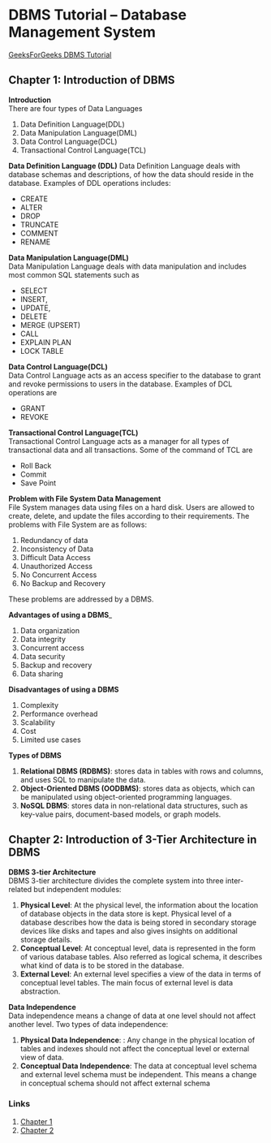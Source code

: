 # DBMS Tutorial – Database Management System
[GeeksForGeeks DBMS Tutorial](https://www.geeksforgeeks.org/dbms/)  

## Chapter 1: Introduction of DBMS
__Introduction__  
There are four types of Data Languages
1. Data Definition Language(DDL)
2. Data Manipulation Language(DML)
3. Data Control Language(DCL)
4. Transactional Control Language(TCL)

 __Data Definition Language (DDL)__
 Data Definition Language deals with database schemas and descriptions, of how the data should reside in the database. Examples of DDL operations includes:
 * CREATE
 * ALTER
 * DROP
 * TRUNCATE
 * COMMENT
 * RENAME

 __Data Manipulation Language(DML)__  
 Data Manipulation Language deals with data manipulation and includes most common SQL statements such as
 * SELECT
 * INSERT,
 * UPDATE,
 * DELETE
 * MERGE (UPSERT)
 * CALL
 * EXPLAIN PLAN
 * LOCK TABLE

__Data Control Language(DCL)__   
Data Control Language acts as an access specifier to the database to grant and revoke permissions to users in the database. Examples of DCL operations are
* GRANT
* REVOKE

__Transactional Control Language(TCL)__  
Transactional Control Language acts as a manager for all types of transactional data and all transactions. Some of the command of TCL are
* Roll Back
* Commit
* Save Point

__Problem with File System Data Management__   
File System manages data using files on a hard disk. Users are allowed to create, delete, and update the files according to their requirements. The problems with File System are as follows:
1. Redundancy of data
2. Inconsistency of Data
3. Difficult Data Access
4. Unauthorized Access
5. No Concurrent Access
6. No Backup and Recovery

These problems are addressed by a DBMS.

__Advantages of using a DBMS___
1. Data organization
2. Data integrity
3. Concurrent access
4. Data security
5. Backup and recovery
6. Data sharing

__Disadvantages of using a DBMS__
1. Complexity
2. Performance overhead
3. Scalability
4. Cost
5. Limited use cases

__Types of DBMS__  
1. __Relational DBMS (RDBMS)__: stores data in tables with rows and columns, and uses SQL to manipulate the data.
2. __Object-Oriented DBMS (OODBMS)__: stores data as objects, which can be manipulated using object-oriented programming languages.
3. __NoSQL DBMS__: stores data in non-relational data structures, such as key-value pairs, document-based models, or graph models.  

## Chapter 2: Introduction of 3-Tier Architecture in DBMS
__DBMS 3-tier Architecture__   
DBMS 3-tier architecture divides the complete system into three inter-related but independent modules:
1. __Physical Level__: At the physical level, the information about the location of database objects in the data store is kept. Physical level of a database describes how the data is being stored in secondary storage devices like disks and tapes and also gives insights on additional storage details.
2. __Conceptual Level__: At conceptual level, data is represented in the form of various database tables. Also referred as logical schema, it describes what kind of data is to be stored in the database.
3. __External Level__: An external level specifies a view of the data in terms of conceptual level tables. The main focus of external level is data abstraction.

__Data Independence__  
Data independence means a change of data at one level should not affect another level. Two types of data independence:
1. __Physical Data Independence__:  : Any change in the physical location of tables and indexes should not affect the conceptual level or external view of data.
2. __Conceptual Data Independence__: The data at conceptual level schema and external level schema must be independent. This means a change in conceptual schema should not affect external schema

### Links
1. [Chapter 1](https://www.geeksforgeeks.org/introduction-of-dbms-database-management-system-set-1/)
2. [Chapter 2](https://www.geeksforgeeks.org/introduction-of-3-tier-architecture-in-dbms-set-2/)

